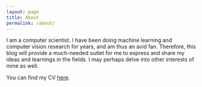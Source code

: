 ```yaml
---
layout: page
title: About
permalink: /about/
---
```


I am a computer scientist. I have been doing machine learning and computer vision research for years, and am thus
an avid fan. Therefore, this blog will provide a much-needed outlet for me to express and share my ideas and learnings in the fields. I may perhaps delve into other interests of mine as well.

You can find my CV [here](https://docs.google.com/document/d/12jrumn2vpa4EEagT-buqYR-wsSQfwfhCsuStnbJtgwA/edit?usp=sharing).
